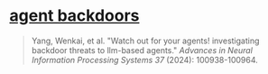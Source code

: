 # [agent backdoors](https://arxiv.org/pdf/2402.11208)
> Yang, Wenkai, et al. "Watch out for your agents! investigating backdoor threats to llm-based agents." *Advances in Neural Information Processing Systems 37* (2024): 100938-100964.